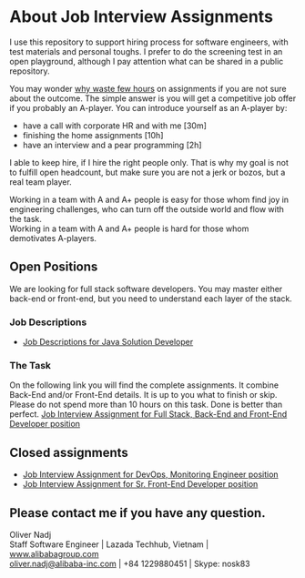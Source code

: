 # About Job Interview Assignments

I use this repository to support hiring process for software engineers, with test materials and personal toughs. I prefer to do the screening test in an open playground,
although I pay attention what can be shared in a public repository.

You may wonder [why waste few hours][whywastefewhours] on assignments if you are not sure about the outcome. The simple answer is you will get a competitive job offer if you probably an A-player.
You can introduce yourself as an A-player by:
  - have a call with corporate HR and with me [30m]
  - finishing the home assignments [10h]
  - have an interview and a pear programming [2h]

I able to keep hire, if I hire the right people only. That is why my goal is not to fulfill open headcount, but make sure you are not a jerk or bozos, but a real team player. 

Working in a team with A and A+ people is easy for those whom find joy in engineering challenges, who can turn off the outside world and flow with the task.  
Working in a team with A and A+ people is hard for those whom demotivates A-players.


## Open Positions

We are looking for full stack software developers. You may master either back-end or front-end, but you need to understand each layer of the stack.


### Job Descriptions
- [Job Descriptions for Java Solution Developer](Java-Solution-Developer.md)

### The Task
On the following link you will find the complete assignments. It combine Back-End and/or Front-End details. It is up to you what to finish or skip. Please do not spend more than 10 hours on this task. Done is better than perfect.
[Job Interview Assignment for Full Stack, Back-End and Front-End Developer position](basic-shop.job-interview-assignment.md)

## Closed assignments

- [Job Interview Assignment for DevOps, Monitoring Engineer position](devops-2017/DevOps-Monitoring-Engineer.prework.md)
- [Job Interview Assignment for Sr. Front-End Developer position](front-end-2017/Front-End-Developer.prework.md)

## Please contact me if you have any question.

Oliver Nadj  
Staff Software Engineer | Lazada Techhub, Vietnam | www.alibabagroup.com  
oliver.nadj@alibaba-inc.com | +84 1229880451 |  Skype: nosk83  

[//]: # (References)
[whywastefewhours]:<https://workplace.stackexchange.com/questions/18696/given-a-homework-tasks-on-a-job-interview>